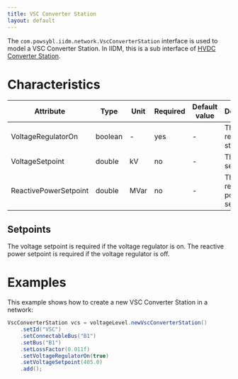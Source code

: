 ```yaml
---
title: VSC Converter Station
layout: default
---
```


The `com.powsybl.iidm.network.VscConverterStation` interface is used to model a VSC Converter Station. In IIDM, this is
a sub interface of [HVDC Converter Station](hvdcConverterStation.md).

# Characteristics

<div class="table-wrapper" markdown="block">

| Attribute | Type | Unit | Required | Default value | Description |
| --------- | ---- | ---- | -------- | ------------- | ----------- |
| VoltageRegulatorOn | boolean | - | yes | - | The voltage regulator status |
| VoltageSetpoint | double | kV | no | - | The voltage setpoint |
| ReactivePowerSetpoint | double | MVar | no | - | The reactive power setpoint |

</div>

## Setpoints
The voltage setpoint is required if the voltage regulator is on.
The reactive power setpoint is required if the voltage regulator is off.

# Examples
This example shows how to create a new VSC Converter Station in a network:
```java
VscConverterStation vcs = voltageLevel.newVscConverterStation()
    .setId("VSC")
    .setConnectableBus("B1")
    .setBus("B1")
    .setLossFactor(0.011f)
    .setVoltageRegulatorOn(true)
    .setVoltageSetpoint(405.0)
    .add();
```
